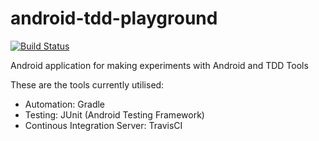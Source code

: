 android-tdd-playground
======================

[![Build Status](https://travis-ci.org/pestrada/android-tdd-playground.png?branch=master)](https://travis-ci.org/pestrada/android-tdd-playground)

Android application for making experiments with Android and TDD Tools

These are the tools currently utilised:

- Automation: Gradle
- Testing: JUnit (Android Testing Framework)
- Continous Integration Server: TravisCI
